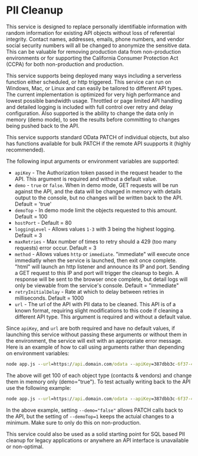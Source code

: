 # PII Cleanup

This service is designed to replace personally identifiable information with random information for existing API objects without loss of referential integrity.  Contact names, addresses, emails, phone numbers, and vendor social security numbers will all be changed to anonymize the sensitive data.  This can be valuable for removing production data from non-production environments or for supporting the California Consumer Protection Act (CCPA) for both non-production and production.

This service supports being deployed many ways including a serverless function either scheduled, or http triggered.  This service can run on Windows, Mac, or Linux and can easily be tailored to different API types.  The current implementation is optimized for very high performance and lowest possible bandwidth usage.  Throttled or page limited API handling and detailed logging is included with full control over retry and delay configuration.  Also supported is the ability to change the data only in memory (demo mode), to see the results before committing to changes being pushed back to the API.

This service supports standard OData PATCH of individual objects, but also has functions available for bulk PATCH if the remote API suupports it (highly recommended).

The following input arguments or environment variables are supported:

* `apiKey` - The Authorization token passed in the request header to the API.  This argument is required and without a default value.
* `demo` - `true` or `false`.  When in demo mode, GET requests will be run against the API, and the data will be changed in memory with details output to the console, but no changes will be written back to the API. Default = 'true'
* `demoTop` - In demo mode limit the objects requested to this amount.  Default = 100
* `hostPort` - Default = 80
* `loggingLevel` - Allows values `1-3` with 3 being the highest logging. Default = 3
* `maxRetries` - Max number of times to retry should a 429 (too many requests) error occur.  Default = 3
* `method` - Allows values `http` or `immediate`.  "immediate" will execute once immediatly when the service is launched, then exit once complete.  "html" will launch an http listener and announce its IP and port.  Sending a GET request to this IP and port will trigger the cleanup to begin.  A response will be sent to the browser once complete, but detail logs will only be viewable from the service's console.  Default = "immediate"
* `retryInitialDelay` - Rate at which to delay between retries in milliseconds.  Default = 1000
* `url` - The url of the API with PII data to be cleaned.  This API is of a known format, requiring slight modifications to this code if cleaning a different API type.  This argument is required and without a default value.

Since `apiKey`, and `url` are both required and have no default values, if launching this service without passing these arguments or without them in the environment, the service will exit with an appropriate error message.  Here is an example of how to call using arguments rather than depending on environment variables:

```cmd
node app.js --url=https://api.domain.com/odata --apiKey=387dbb3c-6f37-48fa-aaa3-c14f23d33bd2
```

The above will get 100 of each object type (contacts & vendors) and change them in memory only (demo="true").  To test actually writing back to the API use the following example:

```cmd
node app.js --url=https://api.domain.com/odata --apiKey=387dbb3c-6f37-48fa-aaa3-c14f23d33bd2 --demoTop=1 --demo=false
```

In the above example, setting `--demo="false"` allows PATCH calls back to the API, but the setting of `--demoTop=1` keeps the actuial changes to a minimum.  Make sure to only do this on non-production.

This service could also be used as a solid starting point for SQL based PII cleanup for legacy applications or anywhere an API interface is unavailable or non-optimal.
